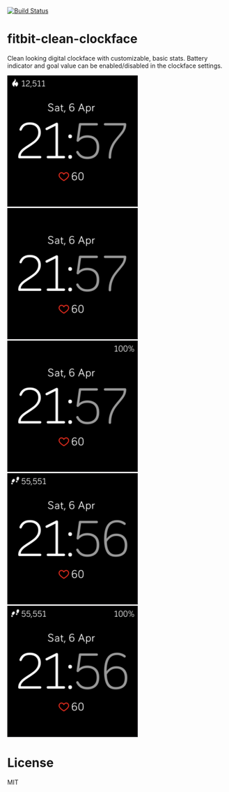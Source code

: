 [![Build Status](https://travis-ci.org/szymonbultrowicz/fitbit-clean-clockface.svg?branch=master)](https://travis-ci.org/szymonbultrowicz/fitbit-clean-clockface)

# fitbit-clean-clockface
Clean looking digital clockface with customizable, basic stats. Battery indicator and goal value can be enabled/disabled in the clockface settings.

<img src="/images/screenshot-1.png" width="300" />
<img src="/images/screenshot-2.png" width="300" />
<img src="/images/screenshot-3.png" width="300" />
<img src="/images/screenshot-4.png" width="300" />
<img src="/images/screenshot-5.png" width="300" />

# License
MIT
